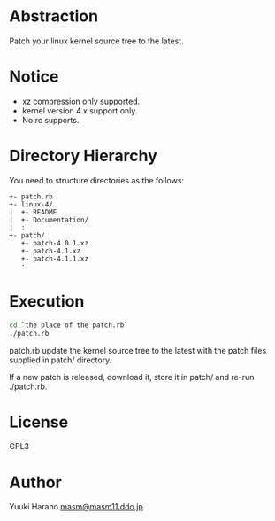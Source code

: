 # Abstraction

Patch your linux kernel source tree to the latest.

# Notice

 - xz compression only supported.
 - kernel version 4.x support only.
 - No rc supports.

# Directory Hierarchy

You need to structure directories as the follows:

```
+- patch.rb
+- linux-4/
|  +- README
|  +- Documentation/
|  :
+- patch/
   +- patch-4.0.1.xz
   +- patch-4.1.xz
   +- patch-4.1.1.xz
   :
```

# Execution

```sh
cd `the place of the patch.rb`
./patch.rb
```

patch.rb update the kernel source tree to the latest
with the patch files supplied in patch/ directory.

If a new patch is released, download it, store it in patch/ and
re-run ./patch.rb.

# License

GPL3

# Author

Yuuki Harano <masm@masm11.ddo.jp>
